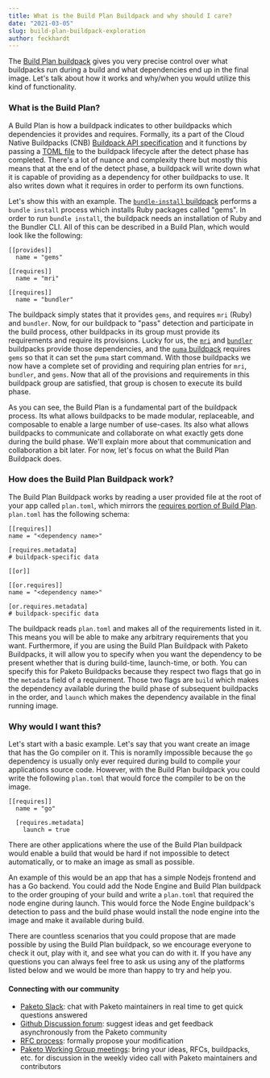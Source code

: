 ```yaml
---
title: What is the Build Plan Buildpack and why should I care?
date: "2021-03-05"
slug: build-plan-buildpack-exploration
author: feckhardt
---
```

The [Build Plan buildpack](https://github.com/paketo-community/build-plan)
gives you very precise control over what buildpacks run during a build and what
dependencies end up in the final image. Let's talk about how it works and
why/when you would utilize this kind of functionality.

### What is the Build Plan?

A Build Plan is how a buildpack indicates to other buildpacks which dependencies it provides and requires. Formally, its a part of the Cloud Native
Buildpacks (CNB) [Buildpack API
specification](https://github.com/buildpacks/spec/blob/main/buildpack.md) and
it functions by passing a [TOML
file](https://github.com/buildpacks/spec/blob/main/buildpack.md#build-plan-toml)
to the buildpack lifecycle after the detect phase has completed. There's a lot
of nuance and complexity there but mostly this means that at the end of the
detect phase, a buildpack will write down what it is capable of providing as a
dependency for other buildpacks to use. It also writes down what it requires in
order to perform its own functions.

Let's show this with an example. The [`bundle-install`
buildpack](https://github.com/paketo-buildpacks/bundle-install) performs a
`bundle install` process which installs Ruby packages called "gems". In order
to run `bundle install`, the buildpack needs an installation of Ruby and the
Bundler CLI. All of this can be described in a Build Plan, which would look
like the following:
```
[[provides]]
  name = "gems"

[[requires]]
  name = "mri"

[[requires]]
  name = "bundler"
```
The buildpack simply states that it provides `gems`, and requires `mri` (Ruby)
and `bundler`. Now, for our buildpack to "pass" detection and participate in
the build process, other buildpacks in its group must provide its requirements
and require its provisions. Lucky for us, the
[`mri`](https://github.com/paketo-buildpacks/mri) and
[`bundler`](https://github.com/paketo-buildpacks/bundler) buildpacks provide
those dependencies, and the [`puma`
buildpack](https://github.com/paketo-buildpacks/puma) requires `gems` so that
it can set the `puma` start command. With those buildpacks we now have a
complete set of providing and requiring plan entries for `mri`, `bundler`, and
`gems`. Now that all of the provisions and requirements in this buildpack group
are satisfied, that group is chosen to execute its build phase.

As you can see, the Build Plan is a fundamental part of the buildpack process.
Its what allows buildpacks to be made modular, replaceable, and composable to
enable a large number of use-cases. Its also what allows buildpacks to
communicate and collaborate on what exactly gets done during the build phase.
We'll explain more about that communication and collaboration a bit later. For
now, let's focus on what the Build Plan Buildpack does.

### How does the Build Plan Buildpack work?

The Build Plan Buildpack works by reading a user provided file at the root of
your app called `plan.toml`, which mirrors the [requires portion of Build
Plan](https://github.com/buildpacks/spec/blob/main/buildpack.md#build-plan-toml).
`plan.toml` has the following schema:
```
[[requires]]
name = "<dependency name>"

[requires.metadata]
# buildpack-specific data

[[or]]

[[or.requires]]
name = "<dependency name>"

[or.requires.metadata]
# buildpack-specific data
```
The buildpack reads `plan.toml` and makes all of the requirements listed in it.
This means you will be able to make any arbitrary requirements that you want.
Furthermore, if you are using the Build Plan Buildpack with Paketo Buildpacks,
it will allow you to specify when you want the dependency to be present whether
that is during build-time, launch-time, or both. You can specify this for
Paketo Buildpacks because they respect two flags that go in the `metadata`
field of a requirement. Those two flags are `build` which makes the dependency
available during the build phase of subsequent buildpacks in the order, and
`launch` which makes the dependency available in the final running image.

### Why would I want this?

Let's start with a basic example. Let's say that you want create an image that
has the Go compiler on it. This is noramlly impossible because the `go`
dependency is usually only ever required during build to compile your
applications source code. However, with the Build Plan buildpack you could
write the following `plan.toml` that would force the compiler to be on the
image.
```
[[requires]]
  name = "go"

  [requires.metadata]
    launch = true
```

There are other applications where the use of the Build Plan buildpack would
enable a build that would be hard if not impossible to detect automatically, or
to make an image as small as possible.

An example of this would be an app that has a simple Nodejs frontend and has a Go backend.
You could add the Node Engine and Build Plan buildpack to the order grouping of
your build and write a `plan.toml` that required the node engine during launch.
This would force the Node Engine buildpack's detection to pass and the build
phase would install the node engine into the image and make it available during
build.

There are countless scenarios that you could propose that are
made possible by using the Build Plan buildpack, so we encourage everyone to
check it out, play with it, and see what you can do with it. If you have any
questions you can always feel free to ask us using any of the platforms listed
below and we would be more than happy to try and help you.

#### Connecting with our community
- [Paketo Slack](https://slack.paketo.io): chat with Paketo maintainers in real
  time to get quick questions answered
- [Github Discussion
  forum](http://github.com/paketo-buildpacks/feedback/discussions): suggest
  ideas and get feedback asynchronously from the Paketo community
- [RFC process](https://github.com/paketo-buildpacks/rfcs): formally propose
  your modification
- [Paketo Working Group
  meetings](https://github.com/paketo-buildpacks/community#working-group-meetings):
  bring your ideas, RFCs, buildpacks, etc. for discussion in the weekly video
  call with Paketo maintainers and contributors
